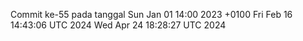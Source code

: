 Commit ke-55 pada tanggal Sun Jan 01 14:00 2023 +0100
Fri Feb 16 14:43:06 UTC 2024
Wed Apr 24 18:28:27 UTC 2024
